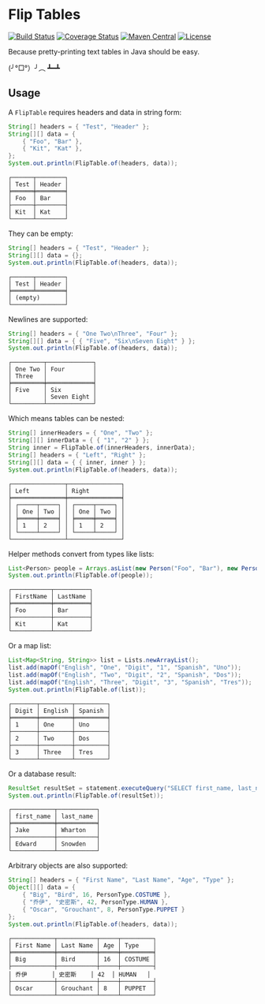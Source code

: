 Flip Tables
===========

[![Build Status](https://travis-ci.org/bingoohuang/fliptables.svg?branch=master)](https://travis-ci.org/bingoohuang/fliptables)
[![Coverage Status](https://coveralls.io/repos/github/bingoohuang/fliptables/badge.svg?branch=master)](https://coveralls.io/github/bingoohuang/fliptables?branch=master)
[![Maven Central](https://maven-badges.herokuapp.com/maven-central/com.github.bingoohuang/fliptables/badge.svg?style=flat-square)](https://maven-badges.herokuapp.com/maven-central/com.github.bingoohuang/fliptables/)
[![License](http://img.shields.io/:license-apache-brightgreen.svg)](http://www.apache.org/licenses/LICENSE-2.0.html)

Because pretty-printing text tables in Java should be easy.

(╯°□°）╯︵ ┻━┻



Usage
-----

A `FlipTable` requires headers and data in string form:
```java
String[] headers = { "Test", "Header" };
String[][] data = {
    { "Foo", "Bar" },
    { "Kit", "Kat" },
};
System.out.println(FlipTable.of(headers, data));
```
```
┌──────┬────────┐
│ Test │ Header │
╞══════╪════════╡
│ Foo  │ Bar    │
├──────┼────────┤
│ Kit  │ Kat    │
└──────┴────────┘
```

They can be empty:
```java
String[] headers = { "Test", "Header" };
String[][] data = {};
System.out.println(FlipTable.of(headers, data));
```
```
┌──────┬────────┐
│ Test │ Header │
╞══════╧════════╡
│ (empty)       │
└───────────────┘
```

Newlines are supported:
```java
String[] headers = { "One Two\nThree", "Four" };
String[][] data = { { "Five", "Six\nSeven Eight" } };
System.out.println(FlipTable.of(headers, data));
```
```
┌─────────┬─────────────┐
│ One Two │ Four        │
│ Three   │             │
╞═════════╪═════════════╡
│ Five    │ Six         │
│         │ Seven Eight │
└─────────┴─────────────┘
```

Which means tables can be nested:
```java
String[] innerHeaders = { "One", "Two" };
String[][] innerData = { { "1", "2" } };
String inner = FlipTable.of(innerHeaders, innerData);
String[] headers = { "Left", "Right" };
String[][] data = { { inner, inner } };
System.out.println(FlipTable.of(headers, data));
```
```
┌───────────────┬───────────────┐
│ Left          │ Right         │
╞═══════════════╪═══════════════╡
│ ┌─────┬─────┐ │ ┌─────┬─────┐ │
│ │ One │ Two │ │ │ One │ Two │ │
│ ╞═════╪═════╡ │ ╞═════╪═════╡ │
│ │ 1   │ 2   │ │ │ 1   │ 2   │ │
│ └─────┴─────┘ │ └─────┴─────┘ │
└───────────────┴───────────────┘
```

Helper methods convert from types like lists:
```java
List<Person> people = Arrays.asList(new Person("Foo", "Bar"), new Person("Kit", "Kat"));
System.out.println(FlipTable.of(people));
```
```
┌───────────┬──────────┐
│ FirstName │ LastName │
╞═══════════╪══════════╡
│ Foo       │ Bar      │
├───────────┼──────────┤
│ Kit       │ Kat      │
└───────────┴──────────┘
```

Or a map list:
```java
List<Map<String, String>> list = Lists.newArrayList();
list.add(mapOf("English", "One", "Digit", "1", "Spanish", "Uno"));
list.add(mapOf("English", "Two", "Digit", "2", "Spanish", "Dos"));
list.add(mapOf("English", "Three", "Digit", "3", "Spanish", "Tres"));
System.out.println(FlipTable.of(list));
```
```
┌───────┬─────────┬─────────┐
│ Digit │ English │ Spanish │
╞═══════╪═════════╪═════════╡
│ 1     │ One     │ Uno     │
├───────┼─────────┼─────────┤
│ 2     │ Two     │ Dos     │
├───────┼─────────┼─────────┤
│ 3     │ Three   │ Tres    │
└───────┴─────────┴─────────┘
```

Or a database result:
```java
ResultSet resultSet = statement.executeQuery("SELECT first_name, last_name FROM users");
System.out.println(FlipTable.of(resultSet));
```
```
┌────────────┬───────────┐
│ first_name │ last_name │
╞════════════╪═══════════╡
│ Jake       │ Wharton   │
├────────────┼───────────┤
│ Edward     │ Snowden   │
└────────────┴───────────┘
```


Arbitrary objects are also supported:
```java
String[] headers = { "First Name", "Last Name", "Age", "Type" };
Object[][] data = {
    { "Big", "Bird", 16, PersonType.COSTUME },
    { "乔伊", "史密斯", 42, PersonType.HUMAN },
    { "Oscar", "Grouchant", 8, PersonType.PUPPET }
};
System.out.println(FlipTable.of(headers, data));
```
```
┌────────────┬───────────┬─────┬─────────┐
│ First Name │ Last Name │ Age │ Type    │
╞════════════╪═══════════╪═════╪═════════╡
│ Big        │ Bird      │ 16  │ COSTUME │
├────────────┼───────────┼─────┼─────────┤
│ 乔伊       │ 史密斯    │ 42  │ HUMAN   │
├────────────┼───────────┼─────┼─────────┤
│ Oscar      │ Grouchant │ 8   │ PUPPET  │
└────────────┴───────────┴─────┴─────────┘
```
